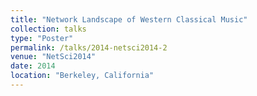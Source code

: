 ```yaml
---
title: "Network Landscape of Western Classical Music"
collection: talks
type: "Poster"
permalink: /talks/2014-netsci2014-2
venue: "NetSci2014"
date: 2014
location: "Berkeley, California"
---
```

